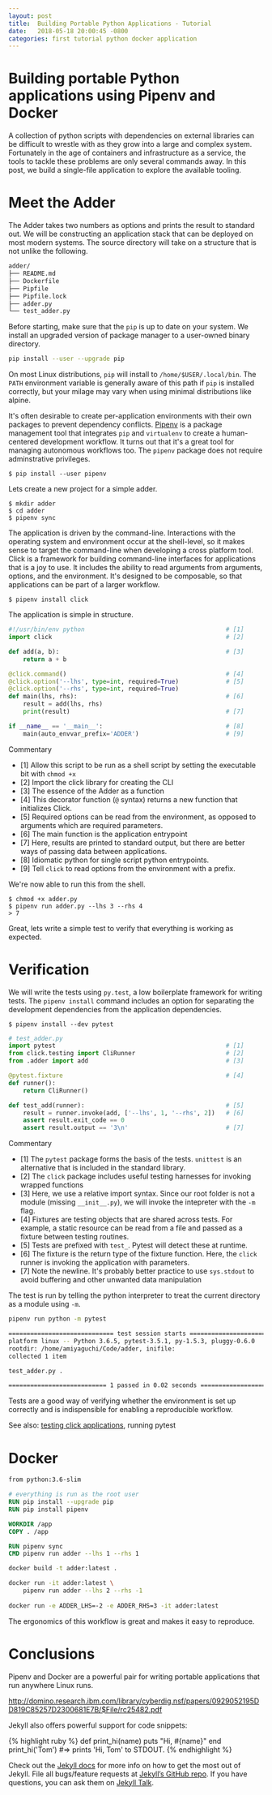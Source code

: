 ```yaml
---
layout: post
title:  Building Portable Python Applications - Tutorial
date:   2018-05-18 20:00:45 -0800
categories: first tutorial python docker application
---
```

# Building portable Python applications using Pipenv and Docker

A collection of python scripts with dependencies on external libraries can be difficult to wrestle with as they grow into a large and complex system. Fortunately in the age of containers and infrastructure as a service, the tools to tackle these problems are only several commands away. In this post, we build a single-file application to explore the available tooling.

# Meet the Adder
The Adder takes two numbers as options and prints the result to standard out. We will be constructing an application stack that can be deployed on most modern systems. The source directory will take on a structure that is not unlike the following. 

```bash
adder/
├── README.md
├── Dockerfile
├── Pipfile
├── Pipfile.lock
├── adder.py
└── test_adder.py
```

Before starting, make sure that the `pip` is up to date on your system. We install an upgraded version of package manager to a user-owned binary directory.
```bash
pip install --user --upgrade pip
```
On most Linux distributions, `pip` will install to `/home/$USER/.local/bin`. The `PATH` environment variable is generally aware of this path if `pip` is installed correctly, but your milage may vary when using minimal distributions like alpine.

It's often desirable to create per-application environments with their own packages to prevent dependency conflicts. [Pipenv](https://docs.pipenv.org/) is a package management tool that integrates `pip` and `virtualenv` to create a human-centered development workflow. It turns out that it's a great tool for managing autonomous workflows too. The `pipenv` package does not require adminstrative privileges. 

```
$ pip install --user pipenv
```

Lets create a new project for a simple adder. 
``` 
$ mkdir adder
$ cd adder
$ pipenv sync
```

The application is driven by the command-line. Interactions with the operating system and environment occur at the shell-level, so it makes sense to target the command-line when developing a cross platform tool. Click is a framework for building command-line interfaces for applications that is a joy to use. It includes the ability to read arguments from arguments, options, and the environment. It's designed to be composable, so that applications can be part of a larger workflow. 

```
$ pipenv install click
```

The application is simple in structure. 

```python
#!/usr/bin/env python                                       # [1]
import click                                                # [2]

def add(a, b):                                              # [3]
    return a + b

@click.command()                                            # [4]
@click.option('--lhs', type=int, required=True)             # [5]
@click.option('--rhs', type=int, required=True)
def main(lhs, rhs):                                         # [6]
    result = add(lhs, rhs)
    print(result)                                           # [7]

if __name__ == '__main__':                                  # [8]
    main(auto_envvar_prefix='ADDER')                        # [9]
```

Commentary
* [1] Allow this script to be run as a shell script by setting the executable bit with `chmod +x`
* [2] Import the click library for creating the CLI
* [3] The essence of the Adder as a function
* [4] This decorator function (`@` syntax) returns a new function that initializes Click.
* [5] Required options can be read from the environment, as opposed to arguments which are required parameters.
* [6] The main function is the application entrypoint
* [7] Here, results are printed to standard output, but there are better ways of passing data between applications.
* [8] Idiomatic python for single script python entrypoints. 
* [9] Tell `click` to read options from the environment with a prefix.

We're now able to run this from the shell. 
```
$ chmod +x adder.py
$ pipenv run adder.py --lhs 3 --rhs 4
> 7
```

Great, lets write a simple test to verify that everything is working as expected.

# Verification

We will write the tests using `py.test`, a low boilerplate framework for writing tests. The `pipenv install` command includes an option for separating the development dependencies from the application dependencies.

```
$ pipenv install --dev pytest
```


```python
# test_adder.py
import pytest                                               # [1]
from click.testing import CliRunner                         # [2]
from .adder import add                                      # [3]

@pytest.fixture                                             # [4]
def runner():
    return CliRunner()

def test_add(runner):                                       # [5]
    result = runner.invoke(add, ['--lhs', 1, '--rhs', 2])   # [6]
    assert result.exit_code == 0
    assert result.output == '3\n'                           # [7]
```

Commentary
* [1] The `pytest` package forms the basis of the tests. `unittest` is an alternative that is included in the standard library.
* [2] The `click` package includes useful testing harnesses for invoking wrapped functions
* [3] Here, we use a relative import syntax. Since our root folder is not a module (missing `__init__.py`), we will invoke the intepreter with the `-m` flag.
* [4] Fixtures are testing objects that are shared across tests. For example, a static resource can be read from a file and passed as a fixture between testing routines.
* [5] Tests are prefixed with `test_`. Pytest will detect these at runtime.
* [6] The fixture is the return type of the fixture function. Here, the `click` runner is invoking the application with parameters.
* [7] Note the newline. It's probably better practice to use `sys.stdout` to avoid buffering and other unwanted data manipulation

The test is run by telling the python interpreter to treat the current directory as a module using `-m`. 
```bash
pipenv run python -m pytest
```

```bash
============================= test session starts ==============================
platform linux -- Python 3.6.5, pytest-3.5.1, py-1.5.3, pluggy-0.6.0
rootdir: /home/amiyaguchi/Code/adder, inifile:
collected 1 item                                                               

test_adder.py .                                                          [100%]

=========================== 1 passed in 0.02 seconds ===========================
```

Tests are a good way of verifying whether the environment is set up correctly and is indispensible for enabling a reproducible workflow. 

See also: [testing click applications](http://click.pocoo.org/5/testing/), running pytest

# Docker

```Dockerfile
from python:3.6-slim

# everything is run as the root user
RUN pip install --upgrade pip
RUN pip install pipenv

WORKDIR /app
COPY . /app

RUN pipenv sync
CMD pipenv run adder --lhs 1 --rhs 1
```

```bash
docker build -t adder:latest .

docker run -it adder:latest \
    pipenv run adder --lhs 2 --rhs -1
    
docker run -e ADDER_LHS=-2 -e ADDER_RHS=3 -it adder:latest
```
The ergonomics of this workflow is great and makes it easy to reproduce.

# Conclusions
Pipenv and Docker are a powerful pair for writing portable applications that run anywhere Linux runs. 


http://domino.research.ibm.com/library/cyberdig.nsf/papers/0929052195DD819C85257D2300681E7B/$File/rc25482.pdf


Jekyll also offers powerful support for code snippets:

{% highlight ruby %}
def print_hi(name)
  puts "Hi, #{name}"
end
print_hi('Tom')
#=> prints 'Hi, Tom' to STDOUT.
{% endhighlight %}

Check out the [Jekyll docs][jekyll-docs] for more info on how to get the most out of Jekyll. File all bugs/feature requests at [Jekyll’s GitHub repo][jekyll-gh]. If you have questions, you can ask them on [Jekyll Talk][jekyll-talk].

[jekyll-docs]: https://jekyllrb.com/docs/home
[jekyll-gh]:   https://github.com/jekyll/jekyll
[jekyll-talk]: https://talk.jekyllrb.com/
